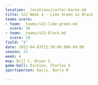 ```yaml
---
location: _locations/carter-baron.md
title: S22 Week 4 - Lime Green vs Black
teams-score:
- team: _teams/s22-lime-green.md
  score: 36
- team: _teams/s22-black.md
  score: 29
field: "1"
date: 2022-04-03T12:30:00.000-04:00
season: 22
week: 4
mvp: Bill C, Bryan S
game-ball: Dickson, Charles D
sportsperson: Emily, Barry M

---
```

